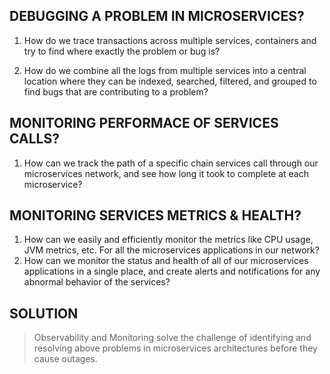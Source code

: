 
## DEBUGGING A PROBLEM IN MICROSERVICES?

1. How do we trace transactions across multiple services, containers and try to find where exactly the problem or bug is?

2. How do we combine all the logs from multiple services into a central location where they can be indexed, searched, filtered, and grouped to find bugs that are contributing to a problem?


## MONITORING PERFORMACE OF SERVICES CALLS?

1. How can we track the path of a specific chain services call through our microservices network, and see how long it took to complete at each microservice?


## MONITORING SERVICES METRICS & HEALTH?

1. How can we easily and efficiently monitor the metrics like CPU usage, JVM metrics, etc. For all the microservices applications in our network?
2. How can we monitor the status and health of all of our microservices applications in a single place, and create alerts and notifications for any abnormal behavior of the services?


## SOLUTION

> Observability and Monitoring solve the challenge of identifying and resolving above problems in microservices architectures before they cause outages.

